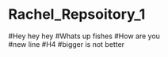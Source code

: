 # Rachel_Repsoitory_1
#Hey hey hey
#Whats up fishes
#How are you<br/>
#new line
#H4
#bigger is not better
